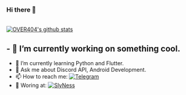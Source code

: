  ### Hi there 👋 

<br>
<a href="https://github.com/over404?tab=repositories">
 <img align="center" src="https://github-readme-stats.vercel.app/api?username=over404&&show_icons=true&count_private=false" alt="OVER404's github stats"/>
</a>


 ## - 🔭 I’m currently working on something cool.
- 🌱 I’m currently learning Python and Flutter.
- 💬 Ask me about Discord API, Android Development.
- 📫 How to reach me: [![Telegram](https://img.shields.io/static/v1?label=Telegram&message=chat&color=167c80)](https://t.me/OVER404)
- 👯 Woring at: [![SlyNess](https://img.shields.io/static/v1?label=SlyNess&message=SN&color=167c80)](https://slyness.gg/)

